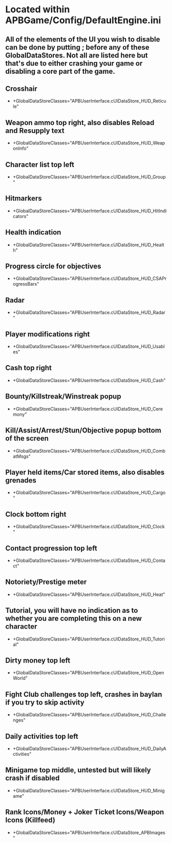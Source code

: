 # Located within APBGame/Config/DefaultEngine.ini

## All of the elements of the UI you wish to disable can be done by putting ; before any of these GlobalDataStores. Not all are listed here but that's due to either crashing your game or disabling a core part of the game.

## Crosshair
- +GlobalDataStoreClasses="APBUserInterface.cUIDataStore_HUD_Reticule"

## Weapon ammo top right, also disables Reload and Resupply text
- +GlobalDataStoreClasses="APBUserInterface.cUIDataStore_HUD_WeaponInfo"

## Character list top left
- +GlobalDataStoreClasses="APBUserInterface.cUIDataStore_HUD_Group"

## Hitmarkers
- +GlobalDataStoreClasses="APBUserInterface.cUIDataStore_HUD_HitIndicators"

## Health indication
- +GlobalDataStoreClasses="APBUserInterface.cUIDataStore_HUD_Health"

## Progress circle for objectives
- +GlobalDataStoreClasses="APBUserInterface.cUIDataStore_HUD_CSAProgressBars"

## Radar
- +GlobalDataStoreClasses="APBUserInterface.cUIDataStore_HUD_Radar"

## Player modifications right
- +GlobalDataStoreClasses="APBUserInterface.cUIDataStore_HUD_Usables"

## Cash top right
- +GlobalDataStoreClasses="APBUserInterface.cUIDataStore_HUD_Cash"

## Bounty/Killstreak/Winstreak popup
- +GlobalDataStoreClasses="APBUserInterface.cUIDataStore_HUD_Ceremony"

## Kill/Assist/Arrest/Stun/Objective popup bottom of the screen
- +GlobalDataStoreClasses="APBUserInterface.cUIDataStore_HUD_CombatMsgs"

## Player held items/Car stored items, also disables grenades
- +GlobalDataStoreClasses="APBUserInterface.cUIDataStore_HUD_Cargo"

## Clock bottom right
- +GlobalDataStoreClasses="APBUserInterface.cUIDataStore_HUD_Clock"

## Contact progression top left
- +GlobalDataStoreClasses="APBUserInterface.cUIDataStore_HUD_Contact"

## Notoriety/Prestige meter
- +GlobalDataStoreClasses="APBUserInterface.cUIDataStore_HUD_Heat"

## Tutorial, you will have no indication as to whether you are completing this on a new character
- +GlobalDataStoreClasses="APBUserInterface.cUIDataStore_HUD_Tutorial"

## Dirty money top left
- +GlobalDataStoreClasses="APBUserInterface.cUIDataStore_HUD_OpenWorld"

## Fight Club challenges top left, crashes in baylan if you try to skip activity
- +GlobalDataStoreClasses="APBUserInterface.cUIDataStore_HUD_Challenges"

## Daily activities top left
- +GlobalDataStoreClasses="APBUserInterface.cUIDataStore_HUD_DailyActivities"

## Minigame top middle, untested but will likely crash if disabled
- +GlobalDataStoreClasses="APBUserInterface.cUIDataStore_HUD_Minigame"

## Rank Icons/Money + Joker Ticket Icons/Weapon Icons (Killfeed)
- +GlobalDataStoreClasses="APBUserInterface.cUIDataStore_APBImages"
